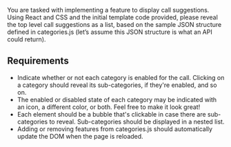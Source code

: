 You are tasked with implementing a feature to display call suggestions. Using React and CSS and the initial template code provided, please reveal the top level call suggestions as a list, based on the sample JSON structure defined in categories.js (let’s assume this JSON structure is what an API could return).
## Requirements
- Indicate whether or not each category is enabled for the call. Clicking on a category should reveal its sub-categories, if they're enabled, and so on. 
- The enabled or disabled state of each category may be indicated with an icon, a different color, or both. Feel free to make it look great!
- Each element should be a bubble that's clickable in case there are sub-categories to reveal. Sub-categories should be displayed in a nested
list.
- Adding or removing features from categories.js should automatically update the DOM when the page is reloaded.